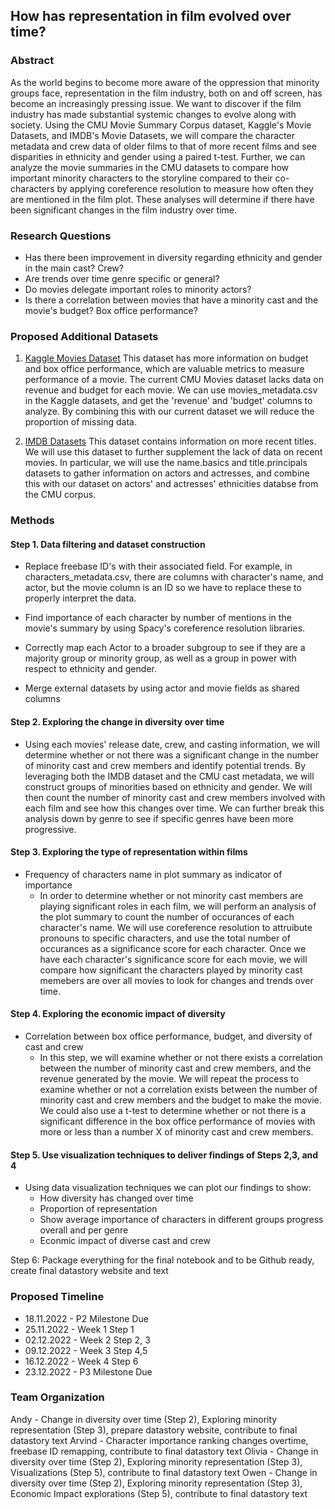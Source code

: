 ## How has representation in film evolved over time?

### Abstract

As the world begins to become more aware of the oppression that minority groups face, representation in the film industry, both on and off screen, has become an increasingly pressing issue. We want to discover if the film industry has made substantial systemic changes to evolve along with society. Using the CMU Movie Summary Corpus dataset, Kaggle's Movie Datasets, and IMDB's Movie Datasets, we will compare the character metadata and crew data of older films to that of more recent films and see disparities in ethnicity and gender using a paired t-test. Further, we can analyze the movie summaries in the CMU datasets to compare how important minority characters to the storyline compared to their co-characters by applying coreference resolution to measure how often they are mentioned in the film plot. These analyses will determine if there have been significant changes in the film industry over time.

### Research Questions

- Has there been improvement in diversity regarding ethnicity and gender in the main cast? Crew?
- Are trends over time genre specific or general?
- Do movies delegate important roles to minority actors?
- Is there a correlation between movies that have a minority cast and the movie's budget? Box office performance?

### Proposed Additional Datasets

1. [Kaggle Movies Dataset](https://www.kaggle.com/datasets/rounakbanik/the-movies-dataset?select=ratings.csv)
This dataset has more information on budget and box office performance, which are valuable metrics to measure
performance of a movie. The current CMU Movies dataset lacks data on revenue and budget for each movie. We can use movies_metadata.csv in the Kaggle datasets, and get the 'revenue' and 'budget' columns to analyze. By combining this with our current dataset we will reduce the proportion of missing data.

2. [IMDB Datasets](https://datasets.imdbws.com/)
This dataset contains information on more recent titles. We will use this dataset to further supplement the lack of data on recent movies. In particular, we will use the name.basics and title.principals datasets to gather information on actors and actresses, and combine this with our dataset on actors' and actresses' ethnicities databse from the CMU corpus.



### Methods

#### Step 1. Data filtering and dataset construction

- Replace freebase ID's with their associated field. For example, in characters_metadata.csv, there are columns with character's name, and actor, but the movie column is an ID so we have to replace these to properly interpret the data.

- Find importance of each character by number of mentions in the movie's summary by using Spacy's coreference resolution libraries.

- Correctly map each Actor to a broader subgroup to see if they are a majority group or minority group, as well as a group in power with respect to ethnicity and gender. 

- Merge external datasets by using actor and movie fields as shared columns

#### Step 2. Exploring the change in diversity over time

- Using each movies' release date, crew, and casting information, we will determine whether or not there was a significant change in the number of minority cast and crew members and identify potential trends. By leveraging both the IMDB dataset and the CMU cast metadata, we will construct groups of minorities based on ethnicity and gender. We will then count the number of minority cast and crew members involved with each film and see how this changes over time. We can further break this analysis down by genre to see if specific genres have been more progressive.


#### Step 3. Exploring the type of representation within films

- Frequency of characters name in plot summary as indicator of importance
    - In order to determine whether or not minority cast members are playing significant roles in each film, we will perform an analysis of the plot summary to count the number of occurances of each character's name. We will use coreference resolution to attruibute pronouns to specific characters, and use the total number of occurances as a significance score for each character. Once we have each character's significance score for each movie, we will compare how significant the characters played by minority cast memebers are over all movies to look for changes and trends over time.

#### Step 4. Exploring the economic impact of diversity

- Correlation between box office performance, budget, and diversity of cast and crew
    - In this step, we will examine whether or not there exists a correlation between the number of minority cast and crew members, and the revenue generated by the movie. We will repeat the process to examine whether or not a correlation exists between the number of minority cast and crew members and the budget to make the movie. We could also use a t-test to determine whether or not there is a significant difference in the box office performance of movies with more or less than a number X of minority cast and crew members.

#### Step 5. Use visualization techniques to deliver findings of Steps 2,3, and 4

- Using data visualization techniques we can plot our findings to show: 
    - How diversity has changed over time
    - Proportion of representation
    - Show average importance of characters in different groups progress overall and per genre
    - Econmic impact of diverse cast and crew

Step 6: Package everything for the final notebook and to be Github ready, create final datastory website and text

### Proposed Timeline

- 18.11.2022 - P2 Milestone Due
- 25.11.2022 - Week 1
    Step 1
- 02.12.2022 - Week 2
    Step 2, 3
- 09.12.2022 - Week 3
    Step 4,5
- 16.12.2022 - Week 4
    Step 6
- 23.12.2022 - P3 Milestone Due

### Team Organization

Andy - Change in diversity over time (Step 2), Exploring minority representation (Step 3), prepare datastory website, contribute to final datastory text
Arvind - Character importance ranking changes overtime, freebase ID remapping, contribute to final datastory text
Olivia - Change in diversity over time (Step 2), Exploring minority representation (Step 3), Visualizations (Step 5), contribute to final datastory text
Owen - Change in diversity over time (Step 2), Exploring minority representation (Step 3), Economic Impact explorations (Step 5), contribute to final datastory text

